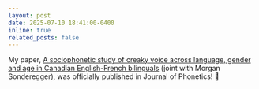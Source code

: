 ```yaml
---
layout: post
date: 2025-07-10 18:41:00-0400
inline: true
related_posts: false
---
```


My paper, [A sociophonetic study of creaky voice across language, gender and age in Canadian English-French bilinguals](https://www.sciencedirect.com/science/article/pii/S0095447025000427) (joint with Morgan Sonderegger), was officially published in Journal of Phonetics! :newspaper:
